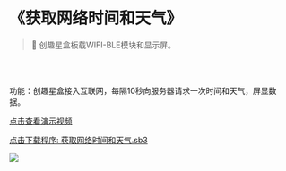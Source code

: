 # 《获取网络时间和天气》

> 🧰 创趣星盒板载WIFI-BLE模块和显示屏。

<br><br>


功能：创趣星盒接入互联网，每隔10秒向服务器请求一次时间和天气，屏显数据。

<a href="https://www.cfunworld.com" target="_blank">点击查看演示视频</a>

<a href="/tutorial/starbox_collection/sb3/12/获取网络时间和天气.sb3">点击下载程序: 获取网络时间和天气.sb3</a>

<img src="/images/12/获取网络时间和天气.png">
